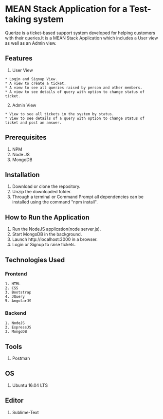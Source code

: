 # MEAN Stack Application for a Test-taking system
Querize is a ticket-based support system developed for helping customers with their queries.It is a MEAN Stack Application which includes a User view as well as an Admin view.

## Features

  1. User View
  
    * Login and Signup View.
    * A view to create a ticket.
    * A view to see all queries raised by person and other members.
    * A view to see details of query with option to change status of ticket.

  2. Admin View
   
    * View to see all tickets in the system by status.
    * View to see details of a query with option to change status of ticket and post an answer.


## Prerequisites

  1. NPM
  2. Node JS
  3. MongoDB

## Installation

  1. Download or clone the repository.
  2. Unzip the downloaded folder.
  3. Through a terminal or Command Prompt all dependencies can be installed using the command "npm install".

## How to Run the Application

  1. Run the NodeJS application(node server.js). 
  2. Start MongoDB in the background.
  3. Launch http://localhost:3000 in a browser.
  4. Login or Signup to raise tickets.

## Technologies Used
  
### Frontend
    
	1. HTML
  	2. CSS
  	3. Bootstrap
	4. JQuery
  	5. AngularJS

### Backend

  	1. NodeJS
  	2. ExpressJS
  	3. MongoDB

## Tools

  1. Postman


## OS

  1. Ubuntu 16.04 LTS

## Editor
  
  1. Sublime-Text

